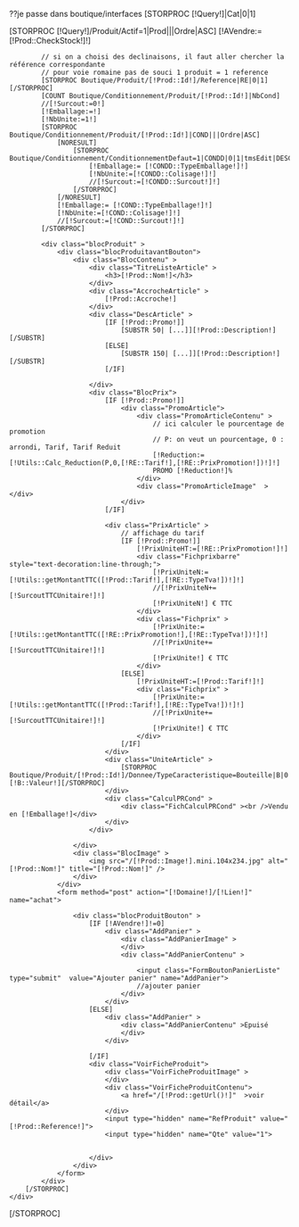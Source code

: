 ??je passe dans boutique/interfaces
[STORPROC [!Query!]|Cat|0|1]
	<div class="blocCategorie">
		[STORPROC [!Query!]/Produit/Actif=1|Prod|||Ordre|ASC]
			[!AVendre:=[!Prod::CheckStock!]!]

			// si on a choisi des declinaisons, il faut aller chercher la référence correspondante
			// pour voie romaine pas de souci 1 produit = 1 reference
			[STORPROC Boutique/Produit/[!Prod::Id!]/Reference|RE|0|1][/STORPROC]
			[COUNT Boutique/Conditionnement/Produit/[!Prod::Id!]|NbCond]
			//[!Surcout:=0!]
			[!Emballage:=!]
			[!NbUnite:=1!]
			[STORPROC Boutique/Conditionnement/Produit/[!Prod::Id!]|COND|||Ordre|ASC]
				[NORESULT]
					[STORPROC Boutique/Conditionnement/ConditionnementDefaut=1|CONDD|0|1|tmsEdit|DESC]
						[!Emballage:= [!CONDD::TypeEmballage!]!]
						[!NbUnite:=[!CONDD::Colisage!]!]
						//[!Surcout:=[!CONDD::Surcout!]!]
					[/STORPROC]
				[/NORESULT]
				[!Emballage:= [!COND::TypeEmballage!]!]
				[!NbUnite:=[!COND::Colisage!]!]
				//[!Surcout:=[!COND::Surcout!]!]
			[/STORPROC]

			<div class="blocProduit" >
				<div class="blocProduitavantBouton">
					<div class="BlocContenu" >
						<div class="TitreListeArticle" >
							<h3>[!Prod::Nom!]</h3>
						</div>
						<div class="AccrocheArticle" >
							[!Prod::Accroche!]
						</div>
						<div class="DescArticle" >
							[IF [!Prod::Promo!]]
								[SUBSTR 50| [...]][!Prod::Description!][/SUBSTR]
							[ELSE]
								[SUBSTR 150| [...]][!Prod::Description!][/SUBSTR]
							[/IF]

						</div>
						<div class="BlocPrix">
							[IF [!Prod::Promo!]]
								<div class="PromoArticle">
									<div class="PromoArticleContenu" >
										// ici calculer le pourcentage de promotion
										// P: on veut un pourcentage, 0 : arrondi, Tarif, Tarif Reduit 
										[!Reduction:=[!Utils::Calc_Reduction(P,0,[!RE::Tarif!],[!RE::PrixPromotion!])!]!]
										PROMO [!Reduction!]% 
									</div>
									<div class="PromoArticleImage"  ></div>
								</div>
							[/IF]

							<div class="PrixArticle" >
								// affichage du tarif
								[IF [!Prod::Promo!]]
									[!PrixUniteHT:=[!RE::PrixPromotion!]!]
									<div class="Fichprixbarre" style="text-decoration:line-through;">
										[!PrixUniteN:=[!Utils::getMontantTTC([!Prod::Tarif!],[!RE::TypeTva!])!]!]
										//[!PrixUniteN+=[!SurcoutTTCUnitaire!]!]
										[!PrixUniteN!] € TTC
									</div>
									<div class="Fichprix" >
										[!PrixUnite:=[!Utils::getMontantTTC([!RE::PrixPromotion!],[!RE::TypeTva!])!]!]
										//[!PrixUnite+=[!SurcoutTTCUnitaire!]!]
										[!PrixUnite!] € TTC
									</div>
								[ELSE]
									[!PrixUniteHT:=[!Prod::Tarif!]!]
									<div class="Fichprix" >
										[!PrixUnite:=[!Utils::getMontantTTC([!Prod::Tarif!],[!RE::TypeTva!])!]!]
										//[!PrixUnite+=[!SurcoutTTCUnitaire!]!]
										[!PrixUnite!] € TTC
									</div>
								[/IF]
							</div>
							<div class="UniteArticle" >
								[STORPROC Boutique/Produit/[!Prod::Id!]/Donnee/TypeCaracteristique=Bouteille|B|0|1][!B::Valeur!][/STORPROC]
							</div>
							<div class="CalculPRCond" >
								<div class="FichCalculPRCond" ><br />Vendu en [!Emballage!]</div>
							</div>
						</div>

					</div>
					<div class="BlocImage" >
						<img src="/[!Prod::Image!].mini.104x234.jpg" alt="[!Prod::Nom!]" title="[!Prod::Nom!]" />
					</div>
				</div>
				<form method="post" action="[!Domaine!]/[!Lien!]" name="achat">

					<div class="blocProduitBouton" >
						[IF [!AVendre!]!=0]
							<div class="AddPanier" >
								<div class="AddPanierImage" >
								</div>						
								<div class="AddPanierContenu" >
									
									<input class="FormBoutonPanierListe" type="submit"  value="Ajouter panier" name="AddPanier">
									//ajouter panier
								</div>
							</div>
						[ELSE]
							<div class="AddPanier" >
								<div class="AddPanierContenu" >Epuisé
								</div>
							</div>

						[/IF]
						<div class="VoirFicheProduit">
							<div class="VoirFicheProduitImage" >
							</div>						
							<div class="VoirFicheProduitContenu">
								<a href="/[!Prod::getUrl()!]"  >voir détail</a>
							</div>
							<input type="hidden" name="RefProduit" value="[!Prod::Reference!]">
							<input type="hidden" name="Qte" value="1">


						</div>
					</div>
				</form>
			</div>
		[/STORPROC]
	</div>
[/STORPROC]
